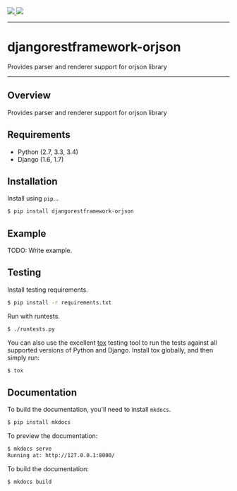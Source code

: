 <div class="badges">
    <a href="http://travis-ci.org/mauricioabreu/django-rest-framework-orjson">
        <img src="https://travis-ci.org/mauricioabreu/django-rest-framework-orjson.svg?branch=master">
    </a>
    <a href="https://pypi.python.org/pypi/djangorestframework-orjson">
        <img src="https://img.shields.io/pypi/v/djangorestframework-orjson.svg">
    </a>
</div>

---

# djangorestframework-orjson

Provides parser and renderer support for orjson library

---

## Overview

Provides parser and renderer support for orjson library

## Requirements

* Python (2.7, 3.3, 3.4)
* Django (1.6, 1.7)

## Installation

Install using `pip`...

```bash
$ pip install djangorestframework-orjson
```

## Example

TODO: Write example.

## Testing

Install testing requirements.

```bash
$ pip install -r requirements.txt
```

Run with runtests.

```bash
$ ./runtests.py
```

You can also use the excellent [tox](http://tox.readthedocs.org/en/latest/) testing tool to run the tests against all supported versions of Python and Django. Install tox globally, and then simply run:

```bash
$ tox
```

## Documentation

To build the documentation, you'll need to install `mkdocs`.

```bash
$ pip install mkdocs
```

To preview the documentation:

```bash
$ mkdocs serve
Running at: http://127.0.0.1:8000/
```

To build the documentation:

```bash
$ mkdocs build
```
